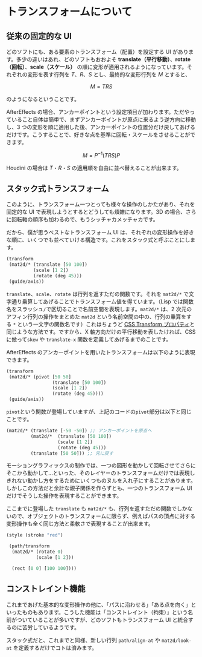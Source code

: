 # トランスフォームについて

## 従来の固定的な UI

どのソフトにも、ある要素のトランスフォーム（配置）を設定する UI があります。多少の違いはあれ、どのソフトもおおよそ **translate（平行移動）**、**rotate（回転）**、**scale（スケール）** の順に変形が適用されるようになっています。それぞれの変形を表す行列を $T$、$R$、$S$ とし、最終的な変形行列を $M$ とすると、

$$
M = T R S
$$

のようになるということです。

AfterEffects の場合、アンカーポイントという設定項目が加わります。ただやっていること自体は簡単で、まずアンカーポイントが原点に来るよう逆方向に移動し、3 つの変形を順に適用した後、アンカーポイントの位置分だけ戻してあげるだけです。こうすることで、好きな点を基準に回転・スケールをさせることができます。

$$
M = P^{-1}  (T R S) P
$$

Houdini の場合は $T$・$R$・$S$ の適用順を自由に並べ替えることが出来ます。

## スタック式トランスフォーム

このように、トランスフォーム一つとっても様々な操作のしかたがあり、それを固定的な UI で表現しようとするとどうしても煩雑になります。3D の場合、さらに回転軸の順序も加わるので、もうシッチャカメッチャカです。

だから、僕が思うベストなトランスフォーム UI は、それぞれの変形操作を好きな順に、いくつでも並べていける構造です。これをスタック式と呼ぶことにします。

```clojure
(transform
 (mat2d/* (translate [50 100])
          (scale [1 2])
          (rotate (deg 45)))
 (guide/axis))
```

`translate`、`scale`、`rotate` は行列を返すただの関数です。それを `mat2d/*` で文字通り乗算してあげることでトランスフォーム値を得ています。（Lisp では関数名をスラッシュ`/`で区切ることで名前空間を表現します。`mat2d/*` は、2 次元のアフィン行列の操作をまとめた `mat2d` という名前空間の中の、行列の乗算をする `*` という一文字の関数名です）これはちょうど [CSS Transform プロパティ](https://developer.mozilla.org/ja/docs/Web/CSS/transform)と同じような方法です。ですから、X 軸方向だけの平行移動を表したければ、CSS に倣って`skew` や `translate-x` 関数を定義してあげるまでのことです。

AfterEffects のアンカーポイントを用いたトランスフォームは以下のように表現できます。

```clojure
(transform
 (mat2d/* (pivot [50 50]
                 (translate [50 100])
                 (scale [1 2])
                 (rotate (deg 45))))
 (guide/axis))
```

`pivot`という関数が登場していますが、上記のコードの`pivot`部分は以下と同じことです。

```clojure
(mat2d/* (translate [-50 -50]) ;; アンカーポイントを原点へ
         (mat2d/*  (translate [50 100])
                   (scale [1 2])
                   (rotate (deg 45)))
         (translate [50 50])) ;; 元に戻す
```

モーショングラフィックスの制作では、一つの図形を動かして回転させてさらにそこから動かして…といった、そのレイヤーのトランスフォームだけでは表現しきれない動かし方をするためにいくつものヌルを入れ子にすることがあります。しかしこの方法だと余計な親子関係を作らずとも、一つのトランスフォーム UI だけでそうした操作を表現することができます。

ここまでに登場した `translate` も `mat2d/*` も、行列を返すただの関数でしかないので、オブジェクトのトランスフォームに限らず、例えばパスの頂点に対する変形操作も全く同じ方法と柔軟さで表現することが出来ます。

```clojure
(style (stroke "red")

 (path/transform
  (mat2d/* (rotate 0)
           (scale [1 2]))

  (rect [0 0] [100 100])))
```

## コンストレイント機能

これまであげた基本的な変形操作の他に、「パスに沿わせる」「ある点を向く」といったものもあります。こうした機能は「コンストレイント（拘束）」という名前がついていることが多いですが、どのソフトもトランスフォーム UI と統合するのに苦労しているようです。

スタック式だと、これまでと同様、新しい行列 `path/align-at` や `mat2d/look-at` を定義するだけでコトは済みます。

```clojure

```
